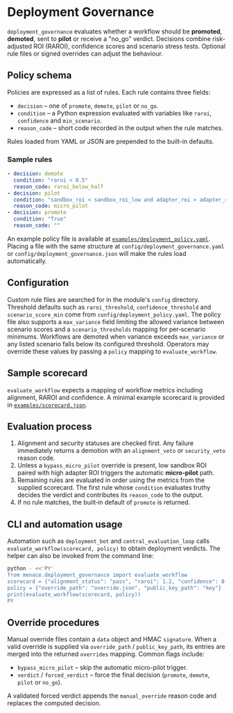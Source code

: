 # Deployment Governance

`deployment_governance` evaluates whether a workflow should be **promoted**, **demoted**, sent to **pilot** or receive a "no_go" verdict. Decisions combine risk-adjusted ROI (RAROI), confidence scores and scenario stress tests. Optional rule files or signed overrides can adjust the behaviour.

## Policy schema

Policies are expressed as a list of rules. Each rule contains three fields:

- `decision` – one of `promote`, `demote`, `pilot` or `no_go`.
- `condition` – a Python expression evaluated with variables like `raroi`, `confidence` and `min_scenario`.
- `reason_code` – short code recorded in the output when the rule matches.

Rules loaded from YAML or JSON are prepended to the built-in defaults.

### Sample rules

```yaml
- decision: demote
  condition: "raroi < 0.5"
  reason_code: raroi_below_half
- decision: pilot
  condition: "sandbox_roi < sandbox_roi_low and adapter_roi > adapter_roi_high"
  reason_code: micro_pilot
- decision: promote
  condition: "True"
  reason_code: ""
```

An example policy file is available at
[`examples/deployment_policy.yaml`](examples/deployment_policy.yaml). Placing a
file with the same structure at `config/deployment_governance.yaml` or
`config/deployment_governance.json` will make the rules load automatically.

## Configuration

Custom rule files are searched for in the module's `config` directory. Threshold
defaults such as `raroi_threshold`, `confidence_threshold` and
`scenario_score_min` come from `config/deployment_policy.yaml`. The policy file
also supports a `max_variance` field limiting the allowed variance between
scenario scores and a `scenario_thresholds` mapping for per‑scenario minimums.
Workflows are demoted when variance exceeds `max_variance` or any listed
scenario falls below its configured threshold. Operators may
override these values by passing a `policy` mapping to `evaluate_workflow`.

## Sample scorecard

`evaluate_workflow` expects a mapping of workflow metrics including alignment,
RAROI and confidence. A minimal example scorecard is provided in
[`examples/scorecard.json`](examples/scorecard.json).

## Evaluation process

1. Alignment and security statuses are checked first. Any failure immediately
   returns a demotion with an `alignment_veto` or `security_veto` reason code.
2. Unless a `bypass_micro_pilot` override is present, low sandbox ROI paired
   with high adapter ROI triggers the automatic **micro‑pilot** path.
3. Remaining rules are evaluated in order using the metrics from the supplied
   scorecard. The first rule whose `condition` evaluates truthy decides the
   verdict and contributes its `reason_code` to the output.
4. If no rule matches, the built‑in default of ``promote`` is returned.

## CLI and automation usage

Automation such as `deployment_bot` and `central_evaluation_loop` calls
`evaluate_workflow(scorecard, policy)` to obtain deployment verdicts. The helper
can also be invoked from the command line:

```bash
python - <<'PY'
from menace.deployment_governance import evaluate_workflow
scorecard = {"alignment_status": "pass", "raroi": 1.2, "confidence": 0.8}
policy = {"override_path": "override.json", "public_key_path": "key"}
print(evaluate_workflow(scorecard, policy))
PY
```

## Override procedures

Manual override files contain a `data` object and HMAC `signature`. When a
valid override is supplied via `override_path` / `public_key_path`, its entries
are merged into the returned `overrides` mapping. Common flags include:

- `bypass_micro_pilot` – skip the automatic micro-pilot trigger.
- `verdict` / `forced_verdict` – force the final decision (`promote`, `demote`,
  `pilot` or `no_go`).

A validated forced verdict appends the `manual_override` reason code and
replaces the computed decision.
